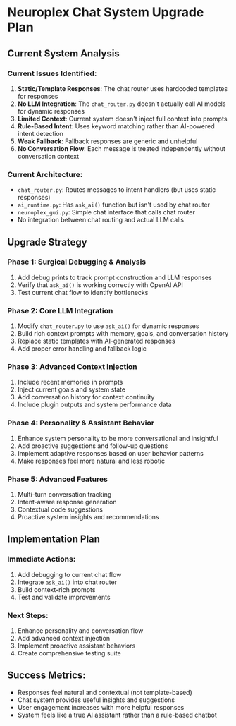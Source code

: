 # Neuroplex Chat System Upgrade Plan

## Current System Analysis

### Current Issues Identified:
1. **Static/Template Responses**: The chat router uses hardcoded templates for responses
2. **No LLM Integration**: The `chat_router.py` doesn't actually call AI models for dynamic responses
3. **Limited Context**: Current system doesn't inject full context into prompts
4. **Rule-Based Intent**: Uses keyword matching rather than AI-powered intent detection
5. **Weak Fallback**: Fallback responses are generic and unhelpful
6. **No Conversation Flow**: Each message is treated independently without conversation context

### Current Architecture:
- `chat_router.py`: Routes messages to intent handlers (but uses static responses)
- `ai_runtime.py`: Has `ask_ai()` function but isn't used by chat router
- `neuroplex_gui.py`: Simple chat interface that calls chat router
- No integration between chat routing and actual LLM calls

## Upgrade Strategy

### Phase 1: Surgical Debugging & Analysis
1. Add debug prints to track prompt construction and LLM responses
2. Verify that `ask_ai()` is working correctly with OpenAI API
3. Test current chat flow to identify bottlenecks

### Phase 2: Core LLM Integration
1. Modify `chat_router.py` to use `ask_ai()` for dynamic responses
2. Build rich context prompts with memory, goals, and conversation history
3. Replace static templates with AI-generated responses
4. Add proper error handling and fallback logic

### Phase 3: Advanced Context Injection
1. Include recent memories in prompts
2. Inject current goals and system state
3. Add conversation history for context continuity
4. Include plugin outputs and system performance data

### Phase 4: Personality & Assistant Behavior
1. Enhance system personality to be more conversational and insightful
2. Add proactive suggestions and follow-up questions
3. Implement adaptive responses based on user behavior patterns
4. Make responses feel more natural and less robotic

### Phase 5: Advanced Features
1. Multi-turn conversation tracking
2. Intent-aware response generation
3. Contextual code suggestions
4. Proactive system insights and recommendations

## Implementation Plan

### Immediate Actions:
1. Add debugging to current chat flow
2. Integrate `ask_ai()` into chat router
3. Build context-rich prompts
4. Test and validate improvements

### Next Steps:
1. Enhance personality and conversation flow
2. Add advanced context injection
3. Implement proactive assistant behaviors
4. Create comprehensive testing suite

## Success Metrics:
- Responses feel natural and contextual (not template-based)
- Chat system provides useful insights and suggestions
- User engagement increases with more helpful responses
- System feels like a true AI assistant rather than a rule-based chatbot
